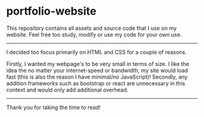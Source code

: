 # portfolio-website
This repository contains all assets and source code that I use on my website.
Feel free too study, modify or use my code for your own use.

----
I decided too focus primarily on HTML and CSS for a couple of reasons.
  
Firstly, I wanted my webpage's to be very small in terms of size. 
I like the idea the no matter your internet-speed or bandwidth, my
site would load fast (this is also the reason I have minimal/no JavaScript)!
Secondly, any addition frameworks such as bootstrap or react are unnecessary 
in this context and would only add additional overhead.  

----
Thank you for taking the time to read!

